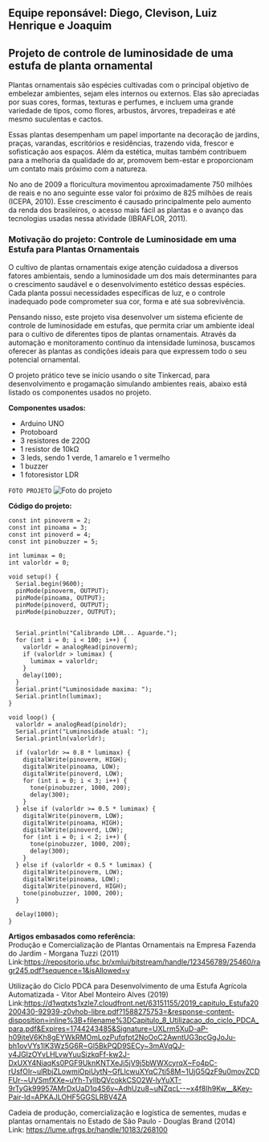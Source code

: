 ## Equipe reponsável: Diego, Clevison, Luiz Henrique e Joaquim 

## Projeto de controle de luminosidade de uma estufa de planta ornamental

<p> Plantas ornamentais são espécies cultivadas com o principal objetivo de embelezar ambientes, sejam eles internos ou externos. Elas são apreciadas por suas cores, formas, texturas e perfumes, e incluem uma grande variedade de tipos, como flores, arbustos, árvores, trepadeiras e até mesmo suculentas e cactos.</p>

<p> Essas plantas desempenham um papel importante na decoração de jardins, praças, varandas, escritórios e residências, trazendo vida, frescor e sofisticação aos espaços. Além da estética, muitas também contribuem para a melhoria da qualidade do ar, promovem bem-estar e proporcionam um contato mais próximo com a natureza.</p> 
<p> No ano de 2009 a floricultura movimentou aproximadamente 750
milhões de reais e no ano seguinte esse valor foi próximo de 825 milhões de
reais (ICEPA, 2010). Esse crescimento é causado principalmente
pelo aumento da renda dos brasileiros, o acesso mais fácil as plantas e o
avanço das tecnologias usadas nessa atividade (IBRAFLOR, 2011).</p>


### Motivação do projeto: Controle de Luminosidade em uma Estufa para Plantas Ornamentais

<p> O cultivo de plantas ornamentais exige atenção cuidadosa a diversos fatores ambientais, sendo a luminosidade um dos mais determinantes para o crescimento saudável e o desenvolvimento estético dessas espécies. Cada planta possui necessidades específicas de luz, e o controle inadequado pode comprometer sua cor, forma e até sua sobrevivência. </p>
<p> Pensando nisso, este projeto visa desenvolver um sistema eficiente de controle de luminosidade em estufas, que permita criar um ambiente ideal para o cultivo de diferentes tipos de plantas ornamentais. Através da automação e monitoramento contínuo da intensidade luminosa, buscamos oferecer às plantas as condições ideais para que expressem todo o seu potencial ornamental. </p>
<p> O projeto prático teve se início usando o site Tinkercad, para desenvolvimento e progamação simulando ambientes reais, abaixo está listado os componentes usados no projeto.</p>

 **Componentes usados:**

* Arduino UNO
* Protoboard
* 3 resistores de 220Ω
* 1 resistor de 10kΩ
* 3 leds, sendo 1 verde, 1 amarelo e 1 vermelho
* 1 buzzer 
* 1 fotoresistor LDR 

``FOTO PROJETO``
![Foto do projeto](img02.png)


**Código do projeto:**
```const int pinoldr = A0; 
const int pinoverm = 2; 
const int pinoama = 3; 
const int pinoverd = 4; 
const int pinobuzzer = 5; 

int lumimax = 0; 
int valorldr = 0; 

void setup() {
  Serial.begin(9600);
  pinMode(pinoverm, OUTPUT);
  pinMode(pinoama, OUTPUT);
  pinMode(pinoverd, OUTPUT);
  pinMode(pinobuzzer, OUTPUT);
  
  
  Serial.println("Calibrando LDR... Aguarde.");
  for (int i = 0; i < 100; i++) {
    valorldr = analogRead(pinoverm);
    if (valorldr > lumimax) {
      lumimax = valorldr;
    }
    delay(100);
  }
  Serial.print("Luminosidade maxima: ");
  Serial.println(lumimax);
}

void loop() {
  valorldr = analogRead(pinoldr);
  Serial.print("Luminosidade atual: ");
  Serial.println(valorldr);
  
  if (valorldr >= 0.8 * lumimax) { 
    digitalWrite(pinoverm, HIGH);
    digitalWrite(pinoama, LOW);
    digitalWrite(pinoverd, LOW);
    for (int i = 0; i < 3; i++) {
      tone(pinobuzzer, 1000, 200); 
      delay(300);
    }
  } else if (valorldr >= 0.5 * lumimax) { 
    digitalWrite(pinoverm, LOW);
    digitalWrite(pinoama, HIGH);
    digitalWrite(pinoverd, LOW);
    for (int i = 0; i < 2; i++) {
      tone(pinobuzzer, 1000, 200); 
      delay(300);
    }
  } else if (valorldr < 0.5 * lumimax) { 
    digitalWrite(pinoverm, LOW);
    digitalWrite(pinoama, LOW);
    digitalWrite(pinoverd, HIGH);
    tone(pinobuzzer, 1000, 200); 
  }
  
  delay(1000);
}
```
**Artigos embasados como referência:** <br>
Produção e Comercialização de Plantas
Ornamentais na Empresa Fazenda do Jardim - Morgana Tuzzi (2011) <br>
Link:https://repositorio.ufsc.br/xmlui/bitstream/handle/123456789/25460/ragr245.pdf?sequence=1&isAllowed=y

Utilização do Ciclo PDCA para Desenvolvimento de uma Estufa Agrícola Automatizada - Vitor Abel Monteiro Alves (2019) <br>
Link:https://d1wqtxts1xzle7.cloudfront.net/63151155/2019_capitulo_Estufa20200430-92939-z0vhob-libre.pdf?1588275753=&response-content-disposition=inline%3B+filename%3DCapitulo_8_Utilizacao_do_ciclo_PDCA_para.pdf&Expires=1744243485&Signature=UXLrm5XuD-aP-h09jteV6Kh8gEYWkRMOmLozPufqfpt2NoOoC2AwntUG3pcGgJoJu-bh1ovVYs1lK3Wz5G6R~Gl5BkPQD9SECy~3mAVqQJ-y4JGIzOYvLHLvwYuuSizkqFf-kw2J-DxUXY4NiaqKs0PGF9UknKNTXeJi5jV9j5bWWXcyrqX~Fo4pC-rUsfOIr~ulRbjZLowmiOpiUytN~GfLlcwuXYqC7tj58M~1UjG5QzF9u0movZCDFUr-~UVSmfXXe~uYh-TylIbQVcokkCSO2W-lyYuXT-9rTyGk99957AMrDxUaD1q4S6v~AdhUzu8~uNZqcL--~x4f8Ih9Kw__&Key-Pair-Id=APKAJLOHF5GGSLRBV4ZA

Cadeia de produção, comercialização e logística de sementes, mudas e plantas ornamentais no Estado de São Paulo - Douglas Brand (2014) <br>
Link: https://lume.ufrgs.br/handle/10183/268100

 

